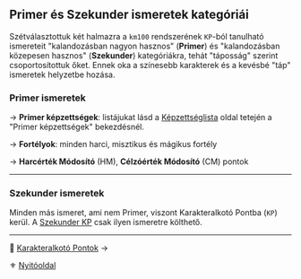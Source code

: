 ## Primer és Szekunder ismeretek kategóriái

Szétválasztottuk két halmazra a `km100` rendszerének `KP`-ból tanulható ismereteit "kalandozásban nagyon hasznos" (**Primer**) és "kalandozásban közepesen hasznos" (**Szekunder**) kategóriákra, tehát "táposság" szerint csoportosítottuk őket. Ennek oka a színesebb karakterek és a kevésbé "táp" ismeretek helyzetbe hozása.

### Primer ismeretek

→ **Primer képzettségek**: listájukat lásd a [Képzettséglista](031_kepzettseglista.md) oldal tetején a "Primer képzettségek" bekezdésnél.

→ **Fortélyok**: minden harci, misztikus és mágikus fortély

→ **Harcérték Módosító** (HM), **Célzóérték Módosító** (CM) pontok

---
### Szekunder ismeretek

Minden más ismeret, ami nem Primer, viszont Karakteralkotó Pontba (`KP`) kerül. A [Szekunder KP](016_kp.md#karakteralkotó-pontok-kp) csak ilyen ismeretre költhető.

---

🔗 [Karakteralkotó Pontok](016_kp.md) →

⚜️ [Nyitóoldal](start.md)
